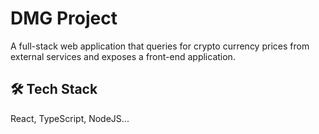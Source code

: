 # DMG Project

A full-stack web application that queries for crypto currency prices from external services
and exposes a front-end application.


## 🛠 Tech Stack
React, TypeScript, NodeJS...
